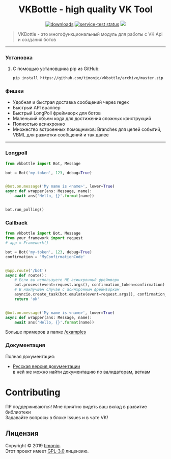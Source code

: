 # 

<h1 align="center">VKBottle - high quality VK Tool</h1>
<p align="center"><a href="https://pypi.org/project/vkbottle/"><img alt="downloads" src="https://img.shields.io/static/v1?label=pypi%20package&message=0.13&color=brightgreen"></a> <a href="https://github.com/timoniq/vkbottle"><img src="https://img.shields.io/static/v1?label=version&message=opensource&color=yellow" alt="service-test status"></a> <a href="https://vk.me/join/AJQ1d7fBUBM_800lhEe_AwJj"><img src="https://img.shields.io/static/v1?message=VK%20Chat&label=&color=blue"></a>
    <blockquote>VKBottle - это многофункциональный модуль для работы с VK Api и создания ботов</blockquote>
</p>
<hr>

### Установка

1) С помощью установщика pip из GitHub:
   
   ```sh
   pip install https://github.com/timoniq/vkbottle/archive/master.zip --upgrade
   ```
   
### Фишки

- Удобная и быстрая доставка сообщений через regex
- Быстрый API враппер
- Быстрый LongPoll фреймворк для ботов
- Маленький объем кода для достижения сложных конструкций
- Полностью асинхронно
- Множество встроенных помощников: Branches для цепей событий, VBML для разметки сообщений и так далее

***

### Longpoll

```python
from vkbottle import Bot, Message

bot = Bot('my-token', 123, debug=True)


@bot.on.message('My name is <name>', lower=True)
async def wrapper(ans: Message, name):
    await ans('Hello, {}'.format(name))


bot.run_polling()
```

### Callback

```python
from vkbottle import Bot, Message
from your_framework import request
# app = Framework()

bot = Bot('my-token', 123, debug=True)
confirmation = 'MyConfirmationCode'


@app.route('/bot')
async def route():
    # Если вы используете НЕ асинхронный фреймворк
    bot.process(event=request.args(), confirmation_token=confirmation)
    # В наилучшем случае с асинхронным фреймворком
    asyncio.create_task(bot.emulate(event=request.args(), confirmation_token=confirmation))
    return 'ok'


@bot.on.message('My name is <name>', lower=True)
async def wrapper(ans: Message, name):
    await ans('Hello, {}'.format(name))
```

Больше примеров в папке [/examples](./examples)

### Документация

Полная документация:  

* [Русская версия документации](docs/README.RU.md)  
в ней же можно найти документацию по валидаторам, веткам

# Contributing

ПР поддерживаются! Мне приятно видеть ваш вклад в развитие библиотеки  
Задавайте вопросы в блоке Issues и в чате VK!

## Лицензия

Copyright © 2019 [timoniq](https://github.com/timoniq).  
Этот проект имеет [GPL-3.0](./LICENSE.txt) лицензию.
